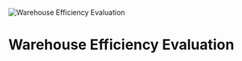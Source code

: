 ![Warehouse Efficiency Evaluation](https://github.com/user-attachments/assets/7b636aa1-c360-47e4-a63e-af6453db92f1)
# Warehouse Efficiency Evaluation
